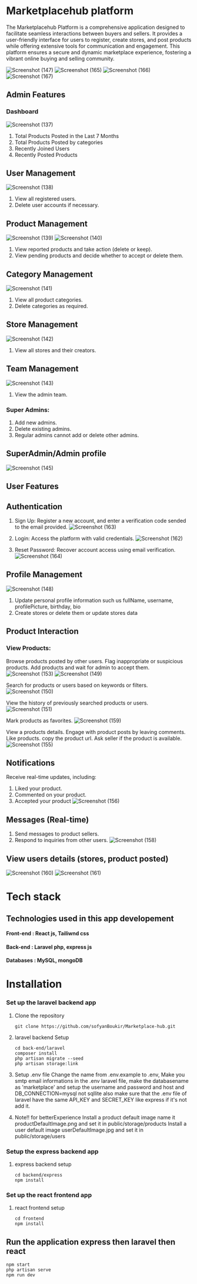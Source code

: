 # Marketplacehub platform

The Marketplacehub Platform is a comprehensive application designed to facilitate seamless interactions between buyers and sellers.
It provides a user-friendly interface for users to register, create stores, and post products while offering extensive tools for communication and engagement.
This platform ensures a secure and dynamic marketplace experience, fostering a vibrant online buying and selling community.

![Screenshot (147)](https://github.com/user-attachments/assets/97b0ba46-cbfe-4b74-ab8a-2bd882f09e90)
![Screenshot (165)](https://github.com/user-attachments/assets/19dbe8a3-a17a-4c66-88be-8d6ecf422edb)
![Screenshot (166)](https://github.com/user-attachments/assets/8848bb04-d434-47a2-a5ec-3ea062f66712)
![Screenshot (167)](https://github.com/user-attachments/assets/bd23feae-eb0e-49a0-81dd-e727c94d5d19)

## Admin Features

### Dashboard
![Screenshot (137)](https://github.com/user-attachments/assets/c41ef99d-05f6-468f-a00e-d239d1cb9971)
1. Total Products Posted in the Last 7 Months  
2. Total Products Posted by categories
3. Recently Joined Users  
4. Recently Posted Products


## User Management
![Screenshot (138)](https://github.com/user-attachments/assets/fc4c70de-aa52-496f-b720-ed0a22b0820d)
1. View all registered users.
2. Delete user accounts if necessary.


## Product Management
![Screenshot (139)](https://github.com/user-attachments/assets/a78d52ad-bc47-4b82-9c65-3abd9e72b21d)
![Screenshot (140)](https://github.com/user-attachments/assets/5eebce0c-55d8-4f2e-8d97-3db6d40c5067)
1. View reported products and take action (delete or keep).
2. View pending products and decide whether to accept or delete them.


## Category Management
![Screenshot (141)](https://github.com/user-attachments/assets/197e6a0f-11de-40e8-8e46-810af9bafdce)
1. View all product categories.
2. Delete categories as required.


## Store Management
![Screenshot (142)](https://github.com/user-attachments/assets/fb71b217-655d-4c97-88f6-d1aa04c9afd4)

1. View all stores and their creators.

## Team Management
![Screenshot (143)](https://github.com/user-attachments/assets/edfd05c0-4c28-4209-8e0b-47374630dfaf)

1. View the admin team.
### Super Admins:
1. Add new admins.
2. Delete existing admins.
3. Regular admins cannot add or delete other admins.


## SuperAdmin/Admin profile
![Screenshot (145)](https://github.com/user-attachments/assets/3bd1d68c-13b8-465b-8d63-919ebf8f9ec8)



## User Features

## Authentication

1. Sign Up: Register a new account, and enter a verification code sended to the email provided.
![Screenshot (163)](https://github.com/user-attachments/assets/ddb8d9a3-f67f-4267-9ac1-502a08b198fd)

2. Login: Access the platform with valid credentials.
![Screenshot (162)](https://github.com/user-attachments/assets/9378e248-6f8e-421b-a889-1d74c1f2d548)

4. Reset Password: Recover account access using email verification.
![Screenshot (164)](https://github.com/user-attachments/assets/00af209d-b62a-4888-90da-abe6d3f8342b)

## Profile Management
![Screenshot (148)](https://github.com/user-attachments/assets/384c7d33-0795-49e0-b2a5-afdfdcbbda09)

1. Update personal profile information such us fullName, username, profilePicture, birthday, bio
2. Create stores or delete them or update stores data


## Product Interaction

### View Products:

Browse products posted by other users.
Flag inappropriate or suspicious products.
Add products and wait for admin to accept them.
![Screenshot (153)](https://github.com/user-attachments/assets/236f26fb-9076-47c0-b73d-8e70882e1f17)
![Screenshot (149)](https://github.com/user-attachments/assets/54026ca0-76af-48d5-bbdb-ad004c401677)


Search for products or users based on keywords or filters.
![Screenshot (150)](https://github.com/user-attachments/assets/19a1bdac-e1cb-47b3-a5f3-9c76ff81db92)


View the history of previously searched products or users.
![Screenshot (151)](https://github.com/user-attachments/assets/93bf3351-05bf-4fec-a005-7d21ad18726b)



Mark products as favorites.
![Screenshot (159)](https://github.com/user-attachments/assets/4f2628d2-2cb1-48b4-9949-4d74231825a1)


View a products details.
Engage with product posts by leaving comments.
Like products.
copy the product url.
Ask seller if the product is available.
![Screenshot (155)](https://github.com/user-attachments/assets/cae504f0-c9aa-46ff-91d7-33050e6ac44f)


## Notifications
Receive real-time updates, including:
1. Liked your product.
2. Commented on your product.
3. Accepted your product
![Screenshot (156)](https://github.com/user-attachments/assets/6b4cd755-ca17-43d0-999d-867c43d60bbf)

## Messages (Real-time)
1. Send messages to product sellers.
2. Respond to inquiries from other users.
![Screenshot (158)](https://github.com/user-attachments/assets/b93643a5-3964-47bd-8291-33a0fa37ee61)



## View users details (stores, product posted)
![Screenshot (160)](https://github.com/user-attachments/assets/29c9e91d-0ca9-4b3d-8bd5-c1df30ef95ad)
![Screenshot (161)](https://github.com/user-attachments/assets/2bd6c107-c90b-48bd-b99a-5eb987a71239)





# Tech stack
## Technologies used in this app developement
#### Front-end : React js, Tailiwnd css
#### Back-end : Laravel php, express js
#### Databases : MySQL, mongoDB



# Installation
### Set up the laravel backend app
1. Clone the repository
   ```
   git clone https://github.com/sofyanBoukir/Marketplace-hub.git
   ```
2. laravel backend Setup
   ```
   cd back-end/laravel
   composer install
   php artisan migrate --seed
   php artisan storage:link
   ```
3. Setup .env file
Change the name from .env.example to .env, 
Make you smtp email informations in the .env laravel file, make the databasename as 'marketplace' and setup the username and password and host and DB_CONNECTION=mysql not sqllite
also make sure that the .env file of laravel have the same API_KEY and SECRET_KEY like express if it's not add it.

4. Note!! for betterExperience
   Install a product default image name it productDefaultImage.png and set it in public/storage/products
   Install a user default image userDefaultImage.jpg and set it in public/storage/users
### Setup the express backend app
1. express backend setup
   ```
   cd backend/express
   npm install
   ```


### Set up the react frontend app
1. react frontend setup
   ```
   cd frontend
   npm install
   ```



## Run the application express then laravel then react
  ```
  npm start
  php artisan serve
  npm run dev
  ```
